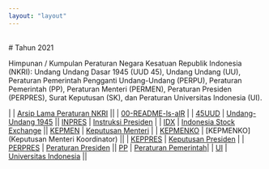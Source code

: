 ```yaml
---
layout: "layout"
---
```


<br>
# Tahun 2021

Himpunan / Kumpulan Peraturan Negara Kesatuan Republik Indonesia (NKRI): Undang Undang Dasar 1945 (UUD 45), Undang Undang (UU), Peraturan Pemerintah Pengganti Undang-Undang (PERPU), Peraturan Pemerintah (PP), Peraturan Menteri (PERMEN), Peraturan Presiden (PERPRES), Surat Keputusan (SK), dan Peraturan Universitas Indonesia (UI).

|                       | [Arsip Lama Peraturan NKRI](https://uu.vlsm.org/) ||                     | [00-README-ls-alR](00-README-ls-alR.md) |
| [45UUD](45UUD/)       | [Undang-Undang 1945](45UUD/)              || [INPRES](INPRES/)   | [Instruksi Presiden](INPRES/) |
| [IDX](IDX/)           | [Indonesia Stock Exchange](IDX/)          || [KEPMEN](KEPMEN/)   | [Keputusan Menteri](KEPMEN/) |
| [KEPMENKO](KEPMENKO/) | [KEPMENKO](Keputusan Menteri Koordinator) ||
| [KEPPRES](KEPPRES/)   | [Keputusan Presiden](KEPPRES/) |
| [PERPRES](PERPRES/)   | [Peraturan Presiden](PERPRES/)            || [PP](PP/)           | [Peraturan Pemerintah](PP/)|
| [UI](UI/)             | [Universitas Indonesia](UI/)              ||

